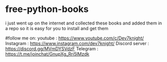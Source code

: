 # free-python-books

i just went up on the internet and collected these books and added them in a repo so it is easy for you to install and get them

#follow me on:
youtube : https://www.youtube.com/c/Dev7knight/
Instagram : https://www.instagram.com/dev7knight/
Discord server : https://discord.gg/MVmDYSVdzF
Telegram : https://t.me/joinchat/GnupXg_Rri5lMzdk
